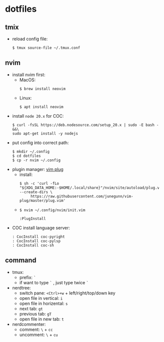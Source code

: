 # dotfiles

## tmix

* reload config file:
	```
	$ tmux source-file ~/.tmux.conf
	```

## nvim

* install nvim first:
  * MacOS:
    ```
    $ brew install neovim
    ```
  * Linux:
    ```
    $ apt install neovim
    ```
* install `node 20.x` for COC:
  ```
  $ curl -fsSL https://deb.nodesource.com/setup_20.x | sudo -E bash - &&\
  sudo apt-get install -y nodejs
  ```
* put config into correct path:
  ```
  $ mkdir ~/.config
  $ cd dotfiles
  $ cp -r nvim ~/.config
  ```
* plugin manager: [vim plug](https://github.com/junegunn/vim-plug)
  * install:
    ```
    $ sh -c 'curl -fLo "${XDG_DATA_HOME:-$HOME/.local/share}"/nvim/site/autoload/plug.vim --create-dirs \
         https://raw.githubusercontent.com/junegunn/vim-plug/master/plug.vim'
    ```
  * `$ nvim ~/.config/nvim/init.vim`
    ```
    :PlugInstall
    ```
* COC install language server:
  ```
  : CocInstall coc-pyright
  : CocInstall coc-pylsp
  : CocInstall coc-sh
  ```

## command

* tmux:
  * prefix: `` ` ``
  * if want to type `` ` `` , just type twice `` ` ``
* nerdtree:
  * switch pane: `<Ctrl>+w` + left/right/top/down key
  * open file in vertical: `i`
  * open file in horizental: `s`
  * next tab: `gt`
  * previous tab: `gT`
  * open file in new tab: `t`
* nerdcommenter:
  * comment: `\` + `cc`
  * uncomment: `\` + `cu`

